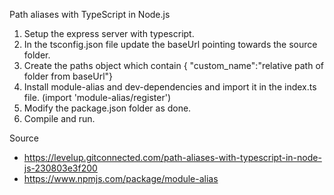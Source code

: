 Path aliases with TypeScript in Node.js

1. Setup the express server with typescript.
2. In the tsconfig.json file update the baseUrl pointing towards the source folder.
3. Create the paths object which contain { "custom_name":"relative path of folder from baseUrl"}
4. Install module-alias and dev-dependencies and import it in the index.ts file. (import 'module-alias/register')
5. Modify the package.json folder as done.
6. Compile and run.

Source

- https://levelup.gitconnected.com/path-aliases-with-typescript-in-node-js-230803e3f200
- https://www.npmjs.com/package/module-alias
